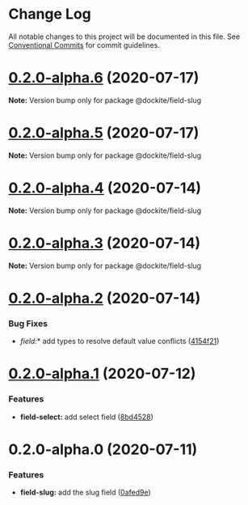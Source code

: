 # Change Log

All notable changes to this project will be documented in this file.
See [Conventional Commits](https://conventionalcommits.org) for commit guidelines.

# [0.2.0-alpha.6](https://github.com/dockite/dockite/compare/@dockite/field-slug@0.2.0-alpha.5...@dockite/field-slug@0.2.0-alpha.6) (2020-07-17)

**Note:** Version bump only for package @dockite/field-slug





# [0.2.0-alpha.5](https://github.com/dockite/dockite/compare/@dockite/field-slug@0.2.0-alpha.4...@dockite/field-slug@0.2.0-alpha.5) (2020-07-17)

**Note:** Version bump only for package @dockite/field-slug





# [0.2.0-alpha.4](https://github.com/dockite/dockite/compare/@dockite/field-slug@0.2.0-alpha.3...@dockite/field-slug@0.2.0-alpha.4) (2020-07-14)

**Note:** Version bump only for package @dockite/field-slug





# [0.2.0-alpha.3](https://github.com/dockite/dockite/compare/@dockite/field-slug@0.2.0-alpha.2...@dockite/field-slug@0.2.0-alpha.3) (2020-07-14)

**Note:** Version bump only for package @dockite/field-slug





# [0.2.0-alpha.2](https://github.com/dockite/dockite/compare/@dockite/field-slug@0.2.0-alpha.1...@dockite/field-slug@0.2.0-alpha.2) (2020-07-14)


### Bug Fixes

* **field*:** add types to resolve default value conflicts ([4154f21](https://github.com/dockite/dockite/commit/4154f213f0397aa133b385002cb64f97fd5a1da4))





# [0.2.0-alpha.1](https://github.com/dockite/dockite/compare/@dockite/field-slug@0.2.0-alpha.0...@dockite/field-slug@0.2.0-alpha.1) (2020-07-12)


### Features

* **field-select:** add select field ([8bd4528](https://github.com/dockite/dockite/commit/8bd4528f5784ac9dedad68dea1a0bbc8871adbd9))





# 0.2.0-alpha.0 (2020-07-11)


### Features

* **field-slug:** add the slug field ([0afed9e](https://github.com/dockite/dockite/commit/0afed9eb6294308960598c02de1dd985da6ab66d))
